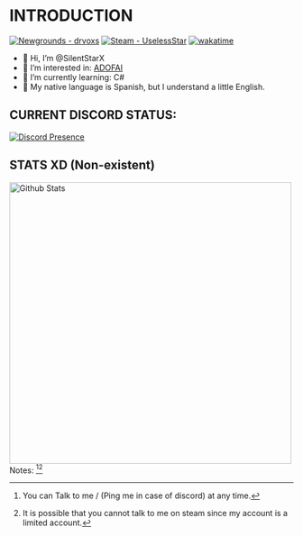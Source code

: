 # INTRODUCTION
[![Newgrounds - drvoxs](https://img.shields.io/badge/Newgrounds-drvoxs-ff8c00?logo=1001Tracklists&logoColor=white&labelColor=222222)](https://drvoxs.newgrounds.com/)
[![Steam - UselessStar](https://img.shields.io/badge/Steam-UselessStar-000025?logo=Steam&logoColor=white&labelColor=222222)](https://steamcommunity.com/id/UselessStar/)
[![wakatime](https://wakatime.com/badge/user/77f7cb94-69f4-466c-8c5f-05c03660e31a.svg?style=flat)](https://wakatime.com/@77f7cb94-69f4-466c-8c5f-05c03660e31a)
- 👋 Hi, I’m @SilentStarX
- 👀 I’m interested in: [ADOFAI](https://store.steampowered.com/app/977950/A_Dance_of_Fire_and_Ice/)
- 🌱 I’m currently learning: C#
- 📕 My native language is Spanish, but I understand a little English.
## CURRENT DISCORD STATUS:
[![Discord Presence](https://lanyard.cnrad.dev/api/399573525138243594?theme=dark&bg=101010&idleMessage=Currently%20not%20doing%20anything)](https://discord.com/users/399573525138243594)

## STATS XD (Non-existent)
<a href="https://github.com/anuraghazra/github-readme-stats">
 <img align="left" alt="Github Stats" width="500" src="https://github-readme-stats.vercel.app/api?username=SilentStarX&show_icons=true&theme=dark&include_all_commits=true&count_private=false&hide_border=true">
</a>
<br>
<br>

Notes: [^1][^2]

[^1]: You can Talk to me / (Ping me in case of discord) at any time.
[^2]: It is possible that you cannot talk to me on steam since my account is a limited account.
